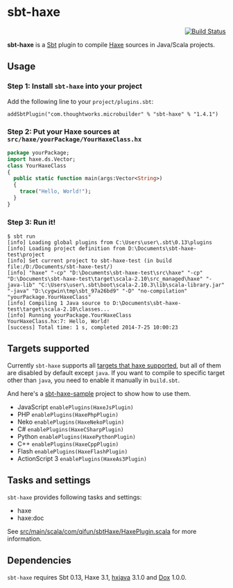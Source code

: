 sbt-haxe
========

<div align="right"><a href="https://travis-ci.org/ThoughtWorksInc/sbt-haxe"><img alt="Build Status" src="https://travis-ci.org/ThoughtWorksInc/sbt-haxe.png?branch=master"/></a></div>

**sbt-haxe** is a [Sbt](http://www.scala-sbt.org/) plugin to compile [Haxe](http://www.haxe.org/) sources in Java/Scala projects.

Usage
-----

### Step 1: Install `sbt-haxe` into your project

Add the following line to your `project/plugins.sbt`:

```
addSbtPlugin("com.thoughtworks.microbuilder" % "sbt-haxe" % "1.4.1")
```

### Step 2: Put your Haxe sources at `src/haxe/yourPackage/YourHaxeClass.hx`

```haxe
package yourPackage;
import haxe.ds.Vector;
class YourHaxeClass
{
  public static function main(args:Vector<String>)
  {
    trace("Hello, World!");
  }
}
```

### Step 3: Run it!

```
$ sbt run
[info] Loading global plugins from C:\Users\user\.sbt\0.13\plugins
[info] Loading project definition from D:\Documents\sbt-haxe-test\project
[info] Set current project to sbt-haxe-test (in build file:/D:/Documents/sbt-haxe-test/)
[info] "haxe" "-cp" "D:\Documents\sbt-haxe-test\src\haxe" "-cp" "D:\Documents\sbt-haxe-test\target\scala-2.10\src_managed\haxe" "-java-lib" "C:\Users\user\.sbt\boot\scala-2.10.3\lib\scala-library.jar" "-java" "D:\cygwin\tmp\sbt_97a26bd9" "-D" "no-compilation" "yourPackage.YourHaxeClass"
[info] Compiling 1 Java source to D:\Documents\sbt-haxe-test\target\scala-2.10\classes...
[info] Running yourPackage.YourHaxeClass
YourHaxeClass.hx:7: Hello, World!
[success] Total time: 1 s, completed 2014-7-25 10:00:23
```

Targets supported
-----------------

Currently `sbt-haxe` supports all [targets that haxe supported](http://haxe.org/manual/target-details.html), but all of them are disabled by default except `java`. If you want to compile to specific target other than `java`, you need to enable it manually in `build.sbt`.

And here's a [sbt-haxe-sample](https://github.com/new-cbs/sbt-haxe-sample) project to show how to use them.

-	JavaScript `enablePlugins(HaxeJsPlugin)`
-	PHP `enablePlugins(HaxePhpPlugin)`
-	Neko `enablePlugins(HaxeNekoPlugin)`
-	C# `enablePlugins(HaxeCSharpPlugin)`
-	Python `enablePlugins(HaxePythonPlugin)`
-	C++ `enablePlugins(HaxeCppPlugin)`
-	Flash `enablePlugins(HaxeFlashPlugin)`
-	ActionScript 3 `enablePlugins(HaxeAs3Plugin)`

Tasks and settings
------------------

`sbt-haxe` provides following tasks and settings:

-	haxe
-	haxe:doc

See [src/main/scala/com/qifun/sbtHaxe/HaxePlugin.scala](https://github.com/Atry/sbt-haxe/blob/master/src/main/scala/com/qifun/sbtHaxe/HaxeKeys.scala) for more information.

Dependencies
------------

`sbt-haxe` requires Sbt 0.13, Haxe 3.1, [hxjava](http://lib.haxe.org/p/hxjava) 3.1.0 and [Dox](http://lib.haxe.org/p/dox) 1.0.0.
